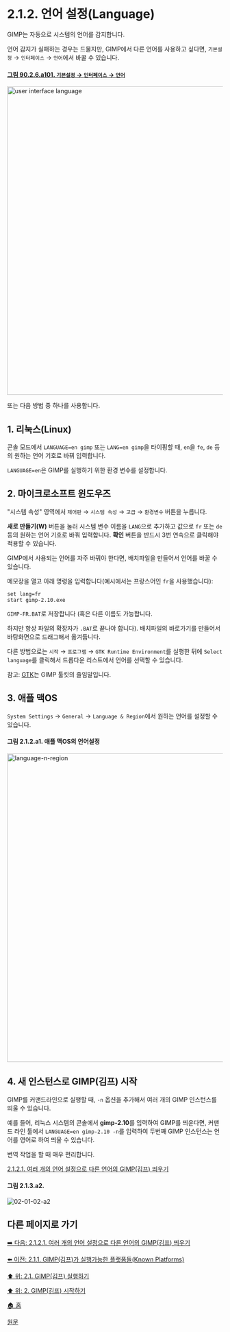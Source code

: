 # 2.1.2. 언어 설정(Language)

GIMP는 자동으로 시스템의 언어를 감지합니다.

언어 감지가 실패하는 경우는 드물지만, GIMP에서 다른 언어를 사용하고 싶다면, `기본설정` → `인터페이스` → `언어`에서 바꿀 수 있습니다.

<a id="90-02-06-a101"></a>

#### [그림 90.2.6.a101. `기본설정` → `인터페이스` → `언어`](./90-02-06-00-interface.md#90-02-06-a101)
<img width="720" alt="user interface language" src="https://github.com/wonder13662/gimp/assets/15767104/7db9bad7-1d10-4927-870a-026b2f0f2dad">

또는 다음 방법 중 하나를 사용합니다.

<a id="02-01-02-s1"></a>

## 1. 리눅스(Linux)
콘솔 모드에서 `LANGUAGE=en gimp` 또는 `LANG=en gimp`을 타이핑할 때, `en`을 `fe`, `de` 등의 원하는 언어 기호로 바꿔 입력합니다. 

`LANGUAGE=en`은 GIMP를 실행하기 위한 환경 변수를 설정합니다.

<a id="02-01-02-s2"></a>

## 2. 마이크로소프트 윈도우즈
"시스템 속성" 영역에서 `제어판` → `시스템 속성` → `고급` → `환경변수` 버튼을 누릅니다. 

**새로 만들기(W)** 버튼을 눌러 시스템 변수 이름을 `LANG`으로 추가하고 값으로 `fr` 또는 `de`등의 원하는 언어 기호로 바꿔 입력합니다. **확인** 버튼을 반드시 3번 연속으로 클릭해야 적용할 수 있습니다.

GIMP에서 사용되는 언어를 자주 바꿔야 한다면, 배치파일을 만들어서 언어를 바꿀 수 있습니다.

메모장을 열고 아래 명령을 입력합니다(예시에서는 프랑스어인 `fr`을 사용했습니다):

```
set lang=fr
start gimp-2.10.exe
```
`GIMP-FR.BAT`로 저장합니다 (혹은 다른 이름도 가능합니다. 

하지만 항상 파일의 확장자가 `.BAT`로 끝나야 합니다). 배치파일의 바로가기를 만들어서 바탕화면으로 드래그해서 옮겨둡니다.

다른 방법으로는 `시작` → `프로그램` → `GTK Runtime Environment`를 실행한 뒤에 `Select language`를 클릭해서 드롭다운 리스트에서 언어를 선택할 수 있습니다.

참고: [GTK](./19-glossaryx-gtk.md)는 GIMP 툴킷의 줄임말입니다.

<a id="02-01-02-s3"></a>

## 3. 애플 맥OS
`System Settings` → `General` → `Language & Region`에서 원하는 언어를 설정할 수 있습니다.

<a id="02-01-02-a1"></a>

#### 그림 2.1.2.a1. 애플 맥OS의 언어설정
<img width="720" alt="language-n-region" environment="MacOS:Sonoma 14.2.1 GIMP 2.10.36" src="https://github.com/wonder13662/gimp/assets/15767104/5f25a7e3-58bb-4d89-9e6c-6c784a5f8d40">

<a id="02-01-02-s4"></a>

## 4. 새 인스턴스로 GIMP(김프) 시작
GIMP를 커맨드라인으로 실행할 때, `-n` 옵션을 추가해서 여러 개의 GIMP 인스턴스를 띄울 수 있습니다. 

예를 들어, 리눅스 시스템의 콘솔에서 **gimp-2.10**를 입력하여 GIMP를 띄운다면, 커맨드 라인 툴에서 `LANGUAGE=en gimp-2.10 -n`를 입력하여 두번째 GIMP 인스턴스는 언어를 영어로 하여 띄울 수 있습니다. 

변역 작업을 할 때 매우 편리합니다.

[2.1.2.1. 여러 개의 언어 설정으로 다른 언어의 GIMP(김프) 띄우기](./02-01-02-01-multiple-instances.md)

<a id="02-01-02-a2"></a>

#### 그림 2.1.3.a2. 
![02-01-02-a2](https://github.com/wonder13662/gimp/assets/15767104/71928696-cfb7-4578-82b8-f0d6cf1a27cb)

## 다른 페이지로 가기

[➡️ 다음: 2.1.2.1. 여러 개의 언어 설정으로 다른 언어의 GIMP(김프) 띄우기](./02-01-02-01-multiple-instances.md)

[⬅️ 이전: 2.1.1. GIMP(김프)가 실행가능한 플랫폼들(Known Platforms)](./02-01-01-known_platforms.md)

[⬆️ 위: 2.1. GIMP(김프) 실행하기](./02-01-00-running-gimp.md)

[⬆️ 위: 2. GIMP(김프) 시작하기](./02-00-fire-up-gimp.md)

[🏠 홈](./00-home.md)

[원문](https://docs.gimp.org/2.10/ko/gimp-fire-up.html)